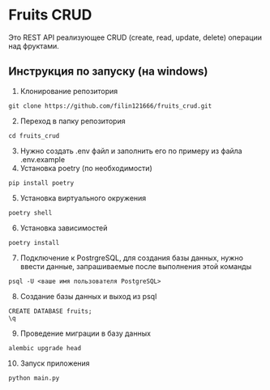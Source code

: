 # Fruits CRUD
Это REST API реализующее CRUD (create, read, update, delete) операции над фруктами.
## Инструкция по запуску (на windows)
1. Клонирование репозитория
```shell
git clone https://github.com/filin121666/fruits_crud.git
```
2. Переход в папку репозитория
```shell
cd fruits_crud
```
3. Нужно создать .env файл и заполнить его по примеру из файла .env.example
4. Установка poetry (по необходимости)
```shell
pip install poetry
```
5. Установка виртуального окружения
```shell
poetry shell
```
6. Установка зависимостей
```shell
poetry install
```
7. Подключение к PostrgreSQL, для создания базы данных, нужно ввести данные, запрашиваемые после выполнения этой команды
```shell
psql -U <ваше имя пользователя PostgreSQL>
```
8. Создание базы данных и выход из psql
```shell
CREATE DATABASE fruits;
\q
```
9.  Проведение миграции в базу данных
```shell
alembic upgrade head
```
10.  Запуск приложения
```shell
python main.py
```